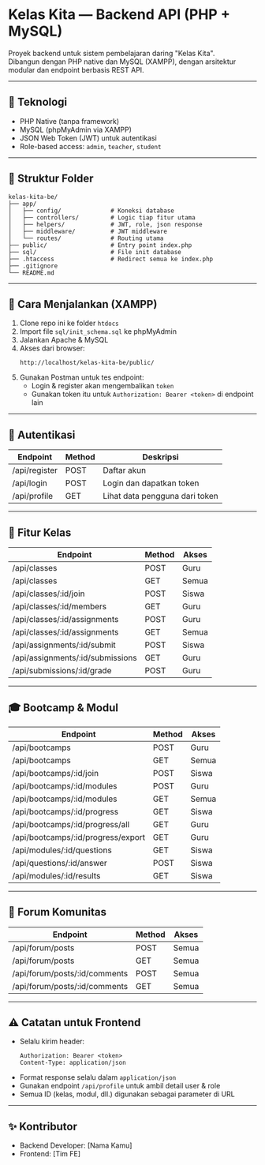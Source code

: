 
# Kelas Kita — Backend API (PHP + MySQL)

Proyek backend untuk sistem pembelajaran daring "Kelas Kita".  
Dibangun dengan PHP native dan MySQL (XAMPP), dengan arsitektur modular dan endpoint berbasis REST API.

---

## 🔧 Teknologi
- PHP Native (tanpa framework)
- MySQL (phpMyAdmin via XAMPP)
- JSON Web Token (JWT) untuk autentikasi
- Role-based access: `admin`, `teacher`, `student`

---

## 📁 Struktur Folder

```
kelas-kita-be/
├── app/
│   ├── config/              # Koneksi database
│   ├── controllers/         # Logic tiap fitur utama
│   ├── helpers/             # JWT, role, json response
│   ├── middleware/          # JWT middleware
│   └── routes/              # Routing utama
├── public/                  # Entry point index.php
├── sql/                     # File init database
├── .htaccess                # Redirect semua ke index.php
├── .gitignore
└── README.md
```

---

## 🚀 Cara Menjalankan (XAMPP)

1. Clone repo ini ke folder `htdocs`
2. Import file `sql/init_schema.sql` ke phpMyAdmin
3. Jalankan Apache & MySQL
4. Akses dari browser:
   ```
   http://localhost/kelas-kita-be/public/
   ```
5. Gunakan Postman untuk tes endpoint:
   - Login & register akan mengembalikan `token`
   - Gunakan token itu untuk `Authorization: Bearer <token>` di endpoint lain

---

## 🔐 Autentikasi

| Endpoint      | Method | Deskripsi                |
|---------------|--------|--------------------------|
| /api/register | POST   | Daftar akun              |
| /api/login    | POST   | Login dan dapatkan token |
| /api/profile  | GET    | Lihat data pengguna dari token |

---

## 🏫 Fitur Kelas

| Endpoint                          | Method | Akses     |
|----------------------------------|--------|-----------|
| /api/classes                     | POST   | Guru      |
| /api/classes                     | GET    | Semua     |
| /api/classes/:id/join            | POST   | Siswa     |
| /api/classes/:id/members         | GET    | Guru      |
| /api/classes/:id/assignments     | POST   | Guru      |
| /api/classes/:id/assignments     | GET    | Semua     |
| /api/assignments/:id/submit      | POST   | Siswa     |
| /api/assignments/:id/submissions | GET    | Guru      |
| /api/submissions/:id/grade       | POST   | Guru      |

---

## 🎓 Bootcamp & Modul

| Endpoint                                         | Method | Akses     |
|--------------------------------------------------|--------|-----------|
| /api/bootcamps                                   | POST   | Guru      |
| /api/bootcamps                                   | GET    | Semua     |
| /api/bootcamps/:id/join                          | POST   | Siswa     |
| /api/bootcamps/:id/modules                       | POST   | Guru      |
| /api/bootcamps/:id/modules                       | GET    | Semua     |
| /api/bootcamps/:id/progress                      | GET    | Siswa     |
| /api/bootcamps/:id/progress/all                  | GET    | Guru      |
| /api/bootcamps/:id/progress/export               | GET    | Guru      |
| /api/modules/:id/questions                       | GET    | Siswa     |
| /api/questions/:id/answer                        | POST   | Siswa     |
| /api/modules/:id/results                         | GET    | Siswa     |

---

## 💬 Forum Komunitas

| Endpoint                           | Method | Akses     |
|------------------------------------|--------|-----------|
| /api/forum/posts                   | POST   | Semua     |
| /api/forum/posts                   | GET    | Semua     |
| /api/forum/posts/:id/comments      | POST   | Semua     |
| /api/forum/posts/:id/comments      | GET    | Semua     |

---

## ⚠️ Catatan untuk Frontend

- Selalu kirim header:
  ```
  Authorization: Bearer <token>
  Content-Type: application/json
  ```
- Format response selalu dalam `application/json`
- Gunakan endpoint `/api/profile` untuk ambil detail user & role
- Semua ID (kelas, modul, dll.) digunakan sebagai parameter di URL

---

## ✨ Kontributor
- Backend Developer: [Nama Kamu]
- Frontend: [Tim FE]

